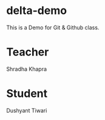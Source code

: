 # delta-demo
This is a Demo for Git &amp; Github class.

# Teacher
Shradha Khapra

# Student
Dushyant Tiwari